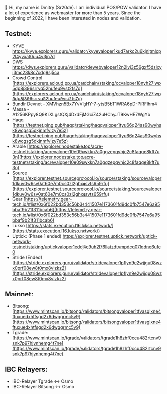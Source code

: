 👋 Hi, my name is Dmitry (Sr20de). I am individual POS/POW validator. I have a lot of experience as webmaster for more than 5 years.
Since the beginning of 2022, I have been interested in nodes and validation.

## Testnet:

- KYVE https://kyve.explorers.guru/validator/kyvevaloper1kud7arkc2u6kjnjtmlcp2l4yyxat0uu4v3jn7d
- DWS https://dws.explorers.guru/validator/dewebvaloper12n2lvj3z56gxf5dslxyj3mc23k8c7cdg9sj5ca
- Crowd Control [https://explorers.acloud.pp.ua/cardchain/staking/ccvaloper18nyh27lwp5dp8j396srrvq52hufeu9vst2fs7g](https://explorers.acloud.pp.ua/cardchain/staking/ccvaloper18nyh27lwp5dp8j396srrvq52hufeu9vst2fs7g)
- Bundlr Devnet - XMVhzn5Bx7YvVIgHY-7-ytsB5bT1WRA6pD-PiRFlhm4
- Massa - A1256KPpy8Q9KrXLgstQXj4DxdFjMGciZ42uHChyJT9KwHE7WgYb
- Haqq [https://testnet.ping.pub/haqq/staking/haqqvaloper1tyu66q24as90wyhsk8wcgsg5dkjnmfvlzy7e5z](https://testnet.ping.pub/haqq/staking/haqqvaloper1tyu66q24as90wyhsk8wcgsg5dkjnmfvlzy7e5z)
- Arable [https://explorer.nodestake.top/acre-testnet/staking/acrevaloper10e09uwkkn7a0ggzepqvhjc2c8faqqe8kft7u3n](https://explorer.nodestake.top/acre-testnet/staking/acrevaloper10e09uwkkn7a0ggzepqvhjc2c8faqqe8kft7u3n)
- Source [https://explorer.testnet.sourceprotocol.io/source/staking/sourcevaloper1dkuv0w6sv0at60e7m0cs0zl2ghxqsvts659rfu](https://explorer.testnet.sourceprotocol.io/source/staking/sourcevaloper1dkuv0w6sv0at60e7m0cs0zl2ghxqsvts659rfu)
- Gear [https://telemetry.gear-tech.io/#list/0x6f022bd353c56b3e441507e1173601fd9dc0fb7547e6a95bbaf9b21f311bcab6](https://telemetry.gear-tech.io/#list/0x6f022bd353c56b3e441507e1173601fd9dc0fb7547e6a95bbaf9b21f311bcab6)
- Lukso [https://stats.execution.l16.lukso.network/](https://stats.execution.l16.lukso.network/)
- Uptick: (Phase 1 ended) https://explorer.testnet.uptick.network/uptick-network-testnet/staking/uptickvaloper1eddj4c9uh2l76llatzdtvmpdcq07lqdne6ufc0
- Stride (Ended) [https://stride.explorers.guru/validator/stridevaloper1pflyn9e2wjjgu08wzx0prf08ew8t0mx8vlzkz2](https://stride.explorers.guru/validator/stridevaloper1pflyn9e2wjjgu08wzx0prf08ew8t0mx8vlzkz2)


## Mainnet:
- Bitsong: [https://www.mintscan.io/bitsong/validators/bitsongvaloper1tfvasglxne4ftuxuedxhtfsgd2x6dwggrmc5y9](https://www.mintscan.io/bitsong/validators/bitsongvaloper1tfvasglxne4ftuxuedxhtfsgd2x6dwggrmc5y9)
- Tgrade: [https://www.mintscan.io/tgrade/validators/tgrade1h8zhf0ccu482rtcnv9snk7p97hjynhemg4t7ne](https://www.mintscan.io/tgrade/validators/tgrade1h8zhf0ccu482rtcnv9snk7p97hjynhemg4t7ne)

## IBC Relayers:
- IBC-Relayer Tgrade <-> Osmo
- IBC-Relayer Bitsong <-> Osmo

<!---
Sr20dem/Sr20dem is a ✨ special ✨ repository because its `README.md` (this file) appears on your GitHub profile.
You can click the Preview link to take a look at your changes.
--->

